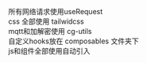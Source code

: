 所有网络请求使用useRequest    
css 全部使用 tailwidcss     
mqtt和加解密使用 cg-utils    
自定义hooks放在 composables 文件夹下    
js和组件全部使用自动引入
